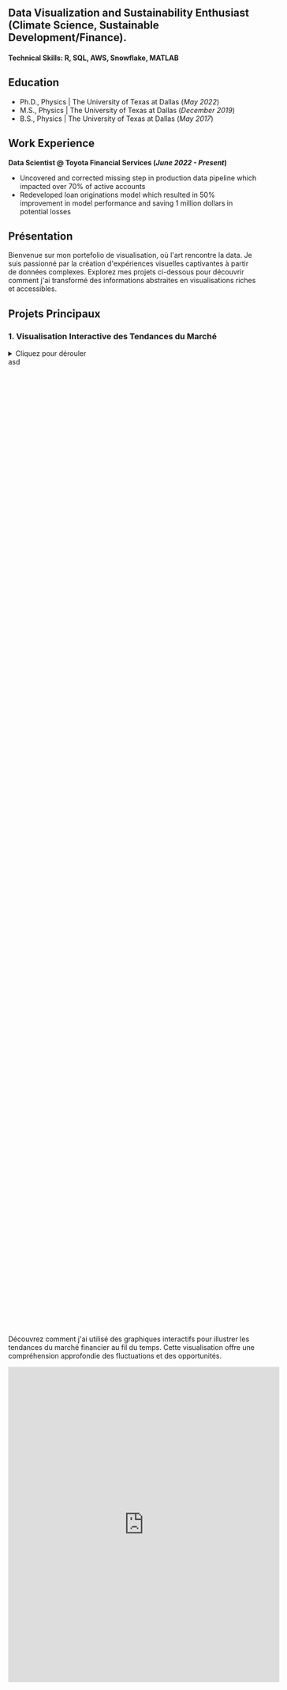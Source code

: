 [//]: # (graphiquers BFS vérifiés jusqu'au prodima 11 compris https://app.datawrapper.de/table/ae1pZ/publish https://app.datawrapper.de/chart/t0rMw/visualize#refine https://app.datawrapper.de/chart/3COvj/visualize#refine)
## Data Visualization and Sustainability Enthusiast (Climate Science, Sustainable Development/Finance).

#### Technical Skills: R, SQL, AWS, Snowflake, MATLAB

## Education
- Ph.D., Physics | The University of Texas at Dallas (_May 2022_)								       		
- M.S., Physics	| The University of Texas at Dallas (_December 2019_)	 			        		
- B.S., Physics | The University of Texas at Dallas (_May 2017_)

## Work Experience
**Data Scientist @ Toyota Financial Services (_June 2022 - Present_)**
- Uncovered and corrected missing step in production data pipeline which impacted over 70% of active accounts
- Redeveloped loan originations model which resulted in 50% improvement in model performance and saving 1 million dollars in potential losses

## Présentation

Bienvenue sur mon portefolio de visualisation, où l'art rencontre la data. Je suis passionné par la création d'expériences visuelles captivantes à partir de données complexes. Explorez mes projets ci-dessous pour découvrir comment j'ai transformé des informations abstraites en visualisations riches et accessibles.

## Projets Principaux

### 1. Visualisation Interactive des Tendances du Marché
<details>
  <summary>Cliquez pour dérouler</summary>

 <iframe title="Part des personnes présentant une forte routine dans l'emploi, selon le sexe, l'âge, la nationalité et la formation, en 2022" aria-label="Diagramme en barres" id="datawrapper-chart-8ijFS" src="https://datawrapper.dwcdn.net/878d7d38e18b6b5a87fe5e0751839964/7/" scrolling="no" frameborder="0" style="border: none;" width="550" height="638" data-external="1"></iframe>

</details>
asd
<div style="min-height:533px"><script type="text/javascript" defer src="https://datawrapper.dwcdn.net/2a495a032a1cf8425a4152287cd52f25/5/embed.js?v=5" charset="utf-8"></script><noscript><img src="https://datawrapper.dwcdn.net/2a495a032a1cf8425a4152287cd52f25/5/full.png" alt="" /></noscript></div>

<div style="min-height:477px"><script type="text/javascript" defer src="https://datawrapper.dwcdn.net/86caa122100936139cf91db2d2eb3a91/4/embed.js?v=4" charset="utf-8"></script><noscript><img src="https://datawrapper.dwcdn.net/86caa122100936139cf91db2d2eb3a91/4/full.png" alt="" /></noscript></div>

<div style="min-height:429px"><script type="text/javascript" defer src="https://datawrapper.dwcdn.net/3001d542b663e94d8d62b435a7987aef/1/embed.js?v=1" charset="utf-8"></script><noscript><img src="https://datawrapper.dwcdn.net/3001d542b663e94d8d62b435a7987aef/1/full.png" alt="" /></noscript></div>

<div style="min-height:507px"><script type="text/javascript" defer src="https://datawrapper.dwcdn.net/40db8e4fbf23471c261bf2077c2bd1f4/1/embed.js?v=1" charset="utf-8"></script><noscript><img src="https://datawrapper.dwcdn.net/40db8e4fbf23471c261bf2077c2bd1f4/1/full.png" alt="" /></noscript></div>

Découvrez comment j'ai utilisé des graphiques interactifs pour illustrer les tendances du marché financier au fil du temps. Cette visualisation offre une compréhension approfondie des fluctuations et des opportunités.

<iframe title="Part des personnes présentant une forte routine dans l'emploi, selon le sexe, l'âge, la nationalité et la formation, en 2022" aria-label="Diagramme en barres" id="datawrapper-chart-8ijFS" src="https://datawrapper.dwcdn.net/878d7d38e18b6b5a87fe5e0751839964/7/" scrolling="no" frameborder="0" style="border: none;" width="550" height="638" data-external="1"></iframe>

<div style="min-height:624px"><script type="text/javascript" defer src="https://datawrapper.dwcdn.net/0fb6d3928c2826fdc74284a3d7d2bf7f/1/embed.js?v=1" charset="utf-8"></script><noscript><img src="https://datawrapper.dwcdn.net/0fb6d3928c2826fdc74284a3d7d2bf7f/1/full.png" alt="" /></noscript></div>


<div style="min-height:560px"><script type="text/javascript" defer src="https://datawrapper.dwcdn.net/d0add131f4000d30db465143ff411997/5/embed.js?v=5" charset="utf-8"></script><noscript><img src="https://datawrapper.dwcdn.net/d0add131f4000d30db465143ff411997/5/full.png" alt="" /></noscript></div>


[//]: # (liens obslotèes<iframe src="https://viz.bfs.admin.ch/assets/14/gd-14.03.04.03-wr-3/gd-e-14.03.04.03-wr-3.html" width="100%" height="400" frameborder="0" allowfullscreen="true"></iframe>)

[//]: # (<iframe src="https://viz.bfs.admin.ch/assets/14/gd-14.03.04.05-wr-5/gd-e-14.03.04.05-wr-5.html" width="100%" height="400" frameborder="0" allowfullscreen="true"></iframe>)

<div class="bfsviz-widget" data-vizid="gd-14.03.04.03-wr-3" data-lang="en" data-state-ENV="desktop"></div><script async src="https://viz.bfs.admin.ch/libs/viz-bfs/dynvis/dynvis-v0.7/widget-v1.3.6/widget.js"></script>


<div class="bfsviz-widget" data-vizid="gd-14.03.04.05-wr-5" data-lang="de" data-state-ENV="desktop"></div><script async src="https://viz.bfs.admin.ch/libs/viz-bfs/dynvis/dynvis-v0.7/widget-v1.3.6/widget.js"></script>

<div class="bfsviz-widget" data-vizid="gd-02.02-01" data-lang="fr" data-state-year="1979/85" data-state-region="CH" data-state-ENV="desktop"></div> <script async src="https://viz.bfs.admin.ch/https://viz.bfs.admin.ch/libs/viz-bfs/widget/widget-v1.3.4.js"></script>

<div class="bfsviz-widget" data-vizid="gd-02.02-04-UF" data-lang="fr" data-state-region="CH" data-state-ENV="desktop"></div><script async src="https://viz.bfs.admin.ch/libs/viz-bfs/dynvis/dynvis-v0.7/widget-v1.3.6/widget.js"></script>

<iframe title="Différences de revenu médian après contrôle des variables sociodémographiques
" aria-label="Diagramme en barres" id="datawrapper-chart-2jv3Z" src="https://datawrapper.dwcdn.net/6f4461a8fe4a9032a203ba4a9afc6e93/10/" scrolling="no" frameborder="0" style="border: none;" width="770" height="704" data-external="1"></iframe>
<div class="bfsviz-widget" data-vizid="gd-05.06.03.01.03" data-lang="en" data-state-quartal="vorquartal" data-state-typ="total" data-state-region="geoscope1" data-state-ENV="desktop"></div><script async src="https://viz.bfs.admin.ch/libs/viz-bfs/dynvis/dynvis-v0.7/widget-v1.3.6/widget.js"></script>
<div class="bfsviz-widget" data-vizid="gd-05.06.03.01.02" data-lang="fr" data-state-typ="[&#34;total&#34;,&#34;efh&#34;,&#34;egw&#34;]" data-state-region="geoscope1" data-state-ENV="desktop"></div><script async src="https://viz.bfs.admin.ch/libs/viz-bfs/dynvis/dynvis-v0.7/widget-v1.3.6/widget.js"></script>
<div class="bfsviz-widget" data-vizid="gd-19.02.04.01.07" data-lang="fr" data-state-category="minderjahrige" data-state-ENV="desktop"></div><script async src="https://viz.bfs.admin.ch/libs/viz-bfs/dynvis/dynvis-v0.7/widget-v1.3.6/widget.js"></script>

<div class="bfsviz-widget" data-vizid="gd-15.06.02-v3" data-lang="en" data-state-level="sek2" data-state-region="[&#34;CH&#34;,&#34;ZH&#34;]" data-state-ENV="desktop"></div><script async src="https://viz.bfs.admin.ch/libs/viz-bfs/dynvis/dynvis-v0.7/widget-v1.3.6/widget.js"></script>

<div class="bfsviz-widget" data-vizid="gd-14.03.04.06-wr-2" data-lang="de" data-state-kanton="[ZH, BE]" data-state-ageGroup="65undmehr" data-state-ENV="desktop"></div><script async src="https://viz.bfs.admin.ch/libs/viz-bfs/dynvis/dynvis-v0.7.23/widget-v1.3.5/widget.js"></script>
<div 
    class="bfsviz-widget"
    data-vizid="gd-14.03.04.06-wr-2"
    data-lang="de"
    data-imethod="iframe"
    >Wöchentliche Todesfälle nach Kanton</div>
                               
<script async src="https://viz.bfs.admin.ch/libs/viz-bfs/widget/widget-v1.3.6.js"></script>
<iframe src="https://viz.bfs.admin.ch/assets/14/gd-14.03.04.06-wr-2/gd-e-14.03.04.06-wr-2.html" width="100%" height="600" frameborder="0" allowfullscreen="true"></iframe>

### 2. Cartographie Dynamique des Données Géographiques

Explorez le monde à travers mes cartes interactives qui mettent en lumière des données géographiques complexes. Des cartes choroplèthes aux visualisations 3D, chaque projet offre une perspective unique sur notre planète.

### 3. Graphiques Temporels Évolutifs

Plongez dans l'évolution temporelle de divers phénomènes grâce à mes graphiques temporels évolutifs. Ces visualisations dynamiques révèlent des patterns et des insights souvent invisibles à l'œil nu.

## Technologies Utilisées

- **Langages de Programmation:** Python, JavaScript
- **Librairies:** D3.js, Matplotlib, Plotly
- **Outils de Visualisation:** Tableau, Power BI

N'hésitez pas à explorer mes projets ci-dessous et à me contacter pour toute collaboration ou opportunité passionnante!

